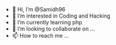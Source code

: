 - 👋 Hi, I’m @Samidh96
- 👀 I’m interested in Coding and Hacking
- 🌱 I’m currently learning php
- 💞️ I’m looking to collaborate on ...
- 📫 How to reach me ...

<!---
Samidh96/Samidh96 is a ✨ special ✨ repository because its `README.md` (this file) appears on your GitHub profile.
You can click the Preview link to take a look at your changes.
--->
